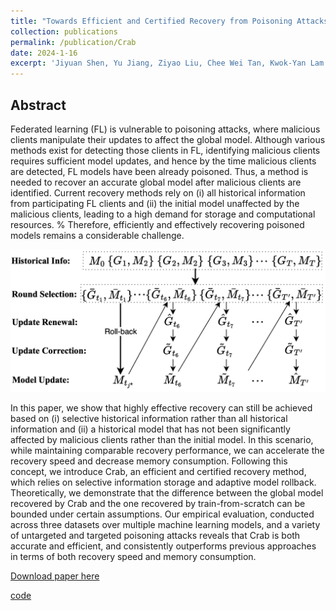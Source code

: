 ```yaml
---
title: "Towards Efficient and Certified Recovery from Poisoning Attacks in Federated Learning"
collection: publications
permalink: /publication/Crab
date: 2024-1-16
excerpt: 'Jiyuan Shen, Yu Jiang, Ziyao Liu, Chee Wei Tan, Kwok-Yan Lam'
---
```



## Abstract


Federated learning (FL) is vulnerable to poisoning attacks, where malicious clients manipulate their updates to affect the global model.
Although various methods exist for detecting those clients in FL, identifying malicious clients requires sufficient model updates, and hence by the time malicious clients are detected, FL models have been already poisoned. Thus, a method is needed to recover an accurate global model after malicious clients are identified. Current recovery methods rely on (i) all historical information from participating FL clients and (ii) the initial model unaffected by the malicious clients, leading to a high demand for storage and computational resources.
% Therefore, efficiently and effectively recovering poisoned models remains a considerable challenge.

<center><img src="../files/framework.png" style="zoom: 60%;" /></center>

In this paper, we show that highly effective recovery can still be achieved based on (i) selective historical information rather than all historical information and (ii) a historical model that has not been significantly affected by malicious clients rather than the initial model. In this scenario, while maintaining comparable recovery performance, we can accelerate the recovery speed and decrease memory consumption. Following this concept, we introduce Crab, an efficient and certified recovery method, which relies on selective information storage and adaptive model rollback. Theoretically, we demonstrate that the difference between the global model recovered by Crab and the one recovered by train-from-scratch can be bounded under certain assumptions. Our empirical evaluation, conducted across three datasets over multiple machine learning models, and a variety of untargeted and targeted poisoning attacks reveals that Crab is both accurate and efficient, and consistently outperforms previous approaches in terms of both recovery speed and memory consumption.

[Download paper here](https://arxiv.org/abs/2401.08216)

[code](https://github.com/shenjiyuan123/Adaptive_Recovery)